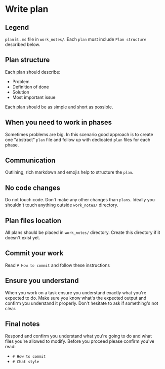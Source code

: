 # Write plan

## Legend
`plan` is `.md` file in `work_notes/`.
Each `plan` must include `Plan structure` described below.

## Plan structure
Each plan should describe:
- Problem
- Definition of done
- Solution
- Most important issue

Each plan should be as simple and short as possible.

## When you need to work in phases
Sometimes problems are big.
In this scenario good approach is to create one "abstract" `plan` file and follow
up with dedicated `plan` files for each phase.

## Communication
Outlining, rich markdown and emojis help to structure the `plan`. 

## No code changes
Do not touch code.
Don't make any other changes than `plans`.
Ideally you shouldn't touch anything outside `work_notes/` directory.

## Plan files location
All plans should be placed in `work_notes/` directory.
Create this directory if it doesn't exist yet.

## Commit your work
Read `# How to commit` and follow these instructions

## Ensure you understand
When you work on a task ensure you understand exactly what you're expected to do.
Make sure you know what's the expected output and confirm you understand it properly.
Don't hesitate to ask if something's not clear. 

## Final notes
Respond and confirm you understand what you're going to do and what files you're allowed to modify.
Before you proceed please confirm you've read:
- `# How to commit`
- `# Chat style`

